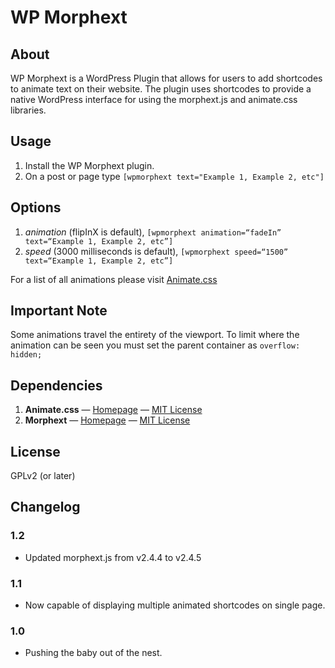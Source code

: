 # WP Morphext

## About
WP Morphext is a WordPress Plugin that allows for users to add shortcodes to animate text on their website. The plugin uses shortcodes to provide a native WordPress interface for using the morphext.js and animate.css libraries.

## Usage
1. Install the WP Morphext plugin.
2. On a post or page type `[wpmorphext text="Example 1, Example 2, etc"]`

## Options
1. *animation* (flipInX is default), `[wpmorphext animation=“fadeIn” text=“Example 1, Example 2, etc”]`
2. *speed* (3000 milliseconds is default), `[wpmorphext speed=“1500” text=“Example 1, Example 2, etc”]`

For a list of all animations please visit [Animate.css](https://daneden.github.io/animate.css/)

## Important Note
Some animations travel the entirety of the viewport. To limit where the animation can be seen you must set the parent container as `overflow: hidden;`

## Dependencies
1. **Animate.css** — [Homepage](https://daneden.github.io/animate.css/) — [MIT License](https://opensource.org/licenses/MIT)
2. **Morphext** — [Homepage](http://morphext.fyianlai.com/) — [MIT License](http://ian.mit-license.org/)

## License
GPLv2 (or later)

## Changelog

### 1.2
* Updated morphext.js from v2.4.4 to v2.4.5

### 1.1
* Now capable of displaying multiple animated shortcodes on single page.

### 1.0
* Pushing the baby out of the nest.
